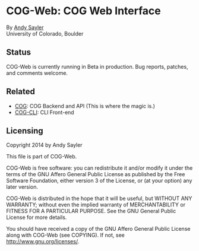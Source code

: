 COG-Web: COG Web Interface
================================

By [Andy Sayler](https://www.andysayler.com)  
University of Colorado, Boulder

Status
------

COG-Web is currently running in Beta in production. Bug reports,
patches, and comments welcome.

Related
-------

 * [COG](https://github.com/asayler/COG): COG Backend and API
 (This is where the magic is.)
 * [COG-CLI](https://github.com/asayler/COG-CLI): CLI Front-end

Licensing
---------

Copyright 2014 by Andy Sayler

This file is part of COG-Web.
 
COG-Web is free software: you can redistribute it and/or modify it
under the terms of the GNU Affero General Public License as published
by the Free Software Foundation, either version 3 of the License, or
(at your option) any later version.

COG-Web is distributed in the hope that it will be useful, but WITHOUT
ANY WARRANTY; without even the implied warranty of MERCHANTABILITY or
FITNESS FOR A PARTICULAR PURPOSE.  See the GNU General Public License
for more details.

You should have received a copy of the GNU Affero General Public
License along with COG-Web (see COPYING).  If not, see
http://www.gnu.org/licenses/.
